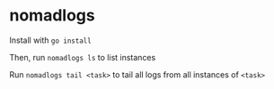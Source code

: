 # nomadlogs

Install with `go install`

Then, run `nomadlogs ls` to list instances

Run `nomadlogs tail <task>` to tail all logs from all instances of `<task>`
